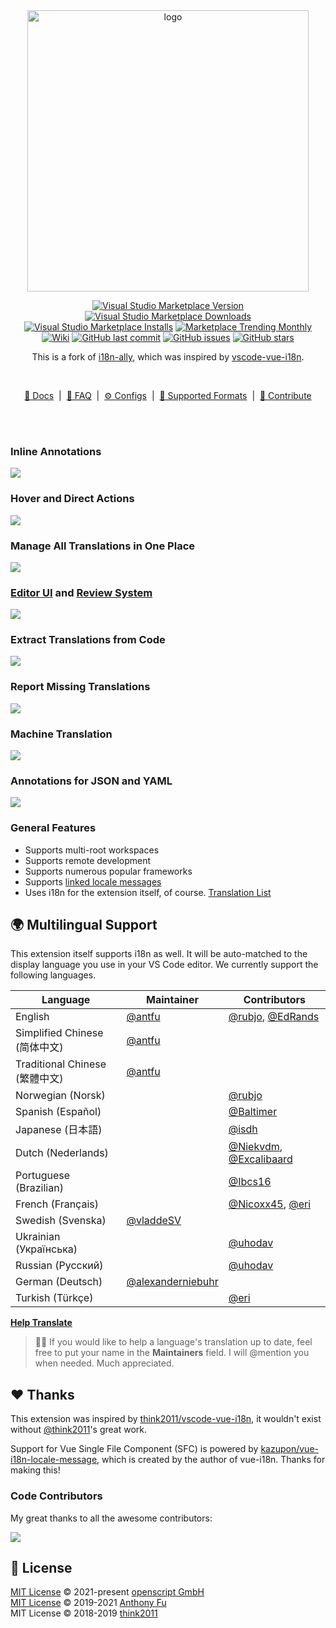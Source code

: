 <div align="center">
  <img src="https://github.com/openscript-ch/i18n-ally-fork/blob/main/screenshots/full-logo-new.png?raw=true" alt="logo" width="450"/>

  <p>
    <a href="https://marketplace.visualstudio.com/items?itemName=openscript.i18n-ally-fork" target="__blank"><img src="https://img.shields.io/visual-studio-marketplace/v/openscript.i18n-ally-fork.svg?color=blue&amp;label=VS%20Code%20Marketplace&logo=visual-studio-code" alt="Visual Studio Marketplace Version" /></a>
    <a href="https://marketplace.visualstudio.com/items?itemName=openscript.i18n-ally-fork" target="__blank"><img src="https://img.shields.io/visual-studio-marketplace/d/openscript.i18n-ally-fork.svg?color=4bdbe3" alt="Visual Studio Marketplace Downloads" /></a>
    <a href="https://marketplace.visualstudio.com/items?itemName=openscript.i18n-ally-fork" target="__blank"><img src="https://img.shields.io/visual-studio-marketplace/i/openscript.i18n-ally-fork.svg?color=63ba83" alt="Visual Studio Marketplace Installs" /></a>
    <a href="https://marketplace.visualstudio.com/items?itemName=openscript.i18n-ally-fork" target="__blank"><img src="https://vsmarketplacebadge.apphb.com/trending-monthly/openscript.i18n-ally-fork.svg?color=a1b858" alt="Marketplace Trending Monthly" /></a>
    <br/>
    <a href="https://github.com/openscript-ch/i18n-ally-fork/wiki" target="__blank"><img alt="Wiki" src="https://img.shields.io/static/v1?label=docs&message=wiki&color=e3897b"></a>
    <a href="https://github.com/openscript-ch/i18n-ally-fork" target="__blank"><img src="https://img.shields.io/github/last-commit/openscript-ch/i18n-ally-fork.svg?color=c977be" alt="GitHub last commit" /></a>
    <a href="https://github.com/openscript-ch/i18n-ally-fork/issues" target="__blank"><img src="https://img.shields.io/github/issues/openscript-ch/i18n-ally-fork.svg?color=a38eed" alt="GitHub issues" /></a>
    <a href="https://github.com/openscript-ch/i18n-ally-fork" target="__blank"><img alt="GitHub stars" src="https://img.shields.io/github/stars/openscript-ch/i18n-ally-fork?style=social"></a>
  </p>

  This is a fork of [i18n-ally](https://github.com/lokalise/i18n-ally), which was inspired by [vscode-vue-i18n](https://github.com/think2011/vscode-vue-i18n).

  <br>

  <a href="https://github.com/openscript-ch/i18n-ally-fork/wiki">📖 Docs</a>
  &nbsp;|&nbsp;
  <a href="https://github.com/openscript-ch/i18n-ally-fork/wiki/FAQ">💭 FAQ</a>
  &nbsp;|&nbsp;
  <a href="https://github.com/openscript-ch/i18n-ally-fork/wiki/Configurations">⚙️ Configs</a>
  &nbsp;|&nbsp;
  <a href="https://github.com/openscript-ch/i18n-ally-fork/wiki/Locale-Formats#supported-locale-formats">📜 Supported Formats</a>
  &nbsp;|&nbsp;
  <a href="https://github.com/openscript-ch/i18n-ally-fork/wiki/Contribute">🧱 Contribute</a>

</div>
<br>
<br>

### Inline Annotations
![](https://github.com/openscript-ch/i18n-ally-fork/blob/screenshots/annotation-animated.gif?raw=true)

### Hover and Direct Actions
![](https://github.com/openscript-ch/i18n-ally-fork/blob/screenshots/hover.png?raw=true)

### Manage All Translations in One Place
![](https://github.com/openscript-ch/i18n-ally-fork/blob/screenshots/review-sidebar.png?raw=true)

### [Editor UI](https://github.com/openscript-ch/i18n-ally-fork/wiki/Editor-UI) and [Review System](https://github.com/openscript-ch/i18n-ally-fork/wiki/Review-&-Collaboration-System)
![](https://github.com/openscript-ch/i18n-ally-fork/blob/screenshots/review-editor.png?raw=true)

### Extract Translations from Code
![](https://github.com/openscript-ch/i18n-ally-fork/blob/screenshots/extract.png?raw=true)

### Report Missing Translations
![](https://github.com/openscript-ch/i18n-ally-fork/blob/screenshots/problems.png?raw=true)

### Machine Translation
![](https://github.com/openscript-ch/i18n-ally-fork/blob/screenshots/quick-actions.png?raw=true)

### Annotations for JSON and YAML
![](https://github.com/openscript-ch/i18n-ally-fork/blob/screenshots/annotation-locale.png?raw=true)

### General Features

- Supports multi-root workspaces
- Supports remote development
- Supports numerous popular frameworks
- Supports [linked locale messages](https://kazupon.github.io/vue-i18n/guide/messages.html#linked-locale-messages)
- Uses i18n for the extension itself, of course. [Translation List](https://github.com/openscript-ch/i18n-ally-fork#-multilingual-support)

## 🌍 Multilingual Support

This extension itself supports i18n as well. It will be auto-matched to the display language you use in your VS Code editor. We currently support the following languages.

| Language | Maintainer | Contributors |
| --- | --- | --- |
| English    | [@antfu](https://github.com/antfu)          | [@rubjo](https://github.com/rubjo), [@EdRands](https://github.com/EdRands) |
| Simplified Chinese (简体中文)  | [@antfu](https://github.com/antfu)           |       |
| Traditional Chinese (繁體中文)  | [@antfu](https://github.com/antfu)           |       |
| Norwegian (Norsk)  |  | [@rubjo](https://github.com/rubjo)       |
| Spanish (Español) |  | [@Baltimer](https://github.com/Baltimer) |
| Japanese (日本語) |  | [@isdh](https://github.com/isdh) |
| Dutch (Nederlands) |  | [@Niekvdm](https://github.com/Niekvdm), [@Excalibaard](https://github.com/Excalibaard) |
| Portuguese (Brazilian)  |  | [@Ibcs16](https://github.com/Ibcs16) |
| French (Français) |  | [@Nicoxx45](https://github.com/Nicoxx45), [@eri](https://github.com/eri) |
| Swedish (Svenska) | [@vladdeSV](https://github.com/vladdeSV) |  |
| Ukrainian (Українська) |  | [@uhodav](https://github.com/uhodav) |
| Russian (Русский) |  | [@uhodav](https://github.com/uhodav) |
| German (Deutsch) | [@alexanderniebuhr](https://github.com/alexanderniebuhr) | |
| Turkish (Türkçe) |  | [@eri](https://github.com/eri) |

[**Help Translate**](https://github.com/openscript-ch/i18n-ally-fork/wiki/Contribute#working-on-translations)

> 👨‍💻 If you would like to help a language's translation up to date, feel free to put your name in the **Maintainers** field. I will @mention you when needed. Much appreciated.

## ❤️ Thanks

This extension was inspired by [think2011/vscode-vue-i18n](https://github.com/think2011/vscode-vue-i18n), it wouldn't exist without [@think2011](https://github.com/think2011)'s great work.

Support for Vue Single File Component (SFC) is powered by [kazupon/vue-i18n-locale-message](https://github.com/kazupon/vue-i18n-locale-message), which is created by the author of vue-i18n. Thanks for making this!


### Code Contributors

My great thanks to all the awesome contributors:

<a href="https://github.com/openscript-ch/i18n-ally-fork/graphs/contributors"><img src="https://opencollective.com/i18n-ally/contributors.svg?width=890"/></a>

## 📄 License

[MIT License](https://github.com/openscript-ch/i18n-ally-fork/blob/master/LICENSE) © 2021-present [openscript GmbH](https://github.com/openscript-ch)\
[MIT License](https://github.com/lokalise/i18n-ally/blob/master/LICENSE) © 2019-2021 [Anthony Fu](https://github.com/antfu)\
MIT License © 2018-2019 [think2011](https://github.com/think2011)
